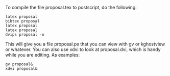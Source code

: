 To compile the file proposal.tex to postscript, do the following:

```
latex proposal
bibtex proposal
latex proposal
latex proposal
dvips proposal -o
```

This will give you a file proposal.ps that you can view with gv or
kghostview or whatever. You can also use xdvi to look at proposal.dvi,
which is handy while you are editing. As examples:

```
gv proposal&
xdvi proposal&
```

